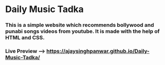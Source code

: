 # Daily Music Tadka
### This is a simple website which recommends bollywood and punabi songs videos from youtube. It is made with the help of HTML and CSS.
### Live Preview --> https://ajaysinghpanwar.github.io/Daily-Music-Tadka/
